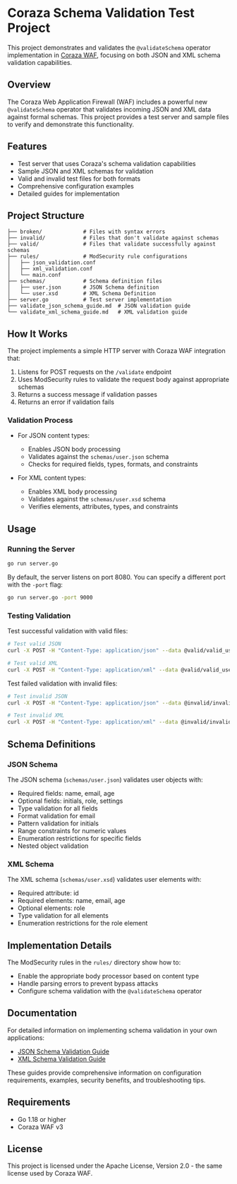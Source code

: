 # Coraza Schema Validation Test Project

This project demonstrates and validates the `@validateSchema` operator implementation in [Coraza WAF](https://github.com/corazawaf/coraza), focusing on both JSON and XML schema validation capabilities.

## Overview

The Coraza Web Application Firewall (WAF) includes a powerful new `@validateSchema` operator that validates incoming JSON and XML data against formal schemas. This project provides a test server and sample files to verify and demonstrate this functionality.

## Features

- Test server that uses Coraza's schema validation capabilities
- Sample JSON and XML schemas for validation
- Valid and invalid test files for both formats
- Comprehensive configuration examples
- Detailed guides for implementation

## Project Structure

```
├── broken/             # Files with syntax errors
├── invalid/            # Files that don't validate against schemas
├── valid/              # Files that validate successfully against schemas
├── rules/              # ModSecurity rule configurations
│   ├── json_validation.conf
│   ├── xml_validation.conf
│   └── main.conf
├── schemas/            # Schema definition files
│   ├── user.json       # JSON Schema definition
│   └── user.xsd        # XML Schema Definition
├── server.go           # Test server implementation
├── validate_json_schema_guide.md  # JSON validation guide
└── validate_xml_schema_guide.md   # XML validation guide
```

## How It Works

The project implements a simple HTTP server with Coraza WAF integration that:

1. Listens for POST requests on the `/validate` endpoint
2. Uses ModSecurity rules to validate the request body against appropriate schemas
3. Returns a success message if validation passes
4. Returns an error if validation fails

### Validation Process

- For JSON content types:
  - Enables JSON body processing
  - Validates against the `schemas/user.json` schema
  - Checks for required fields, types, formats, and constraints

- For XML content types:
  - Enables XML body processing
  - Validates against the `schemas/user.xsd` schema
  - Verifies elements, attributes, types, and constraints

## Usage

### Running the Server

```bash
go run server.go
```

By default, the server listens on port 8080. You can specify a different port with the `-port` flag:

```bash
go run server.go -port 9000
```

### Testing Validation

Test successful validation with valid files:

```bash
# Test valid JSON
curl -X POST -H "Content-Type: application/json" --data @valid/valid_user.json http://localhost:8080/validate

# Test valid XML
curl -X POST -H "Content-Type: application/xml" --data @valid/valid_user.xml http://localhost:8080/validate
```

Test failed validation with invalid files:

```bash
# Test invalid JSON
curl -X POST -H "Content-Type: application/json" --data @invalid/invalid_user.json http://localhost:8080/validate

# Test invalid XML
curl -X POST -H "Content-Type: application/xml" --data @invalid/invalid_user.xml http://localhost:8080/validate
```

## Schema Definitions

### JSON Schema

The JSON schema (`schemas/user.json`) validates user objects with:
- Required fields: name, email, age
- Optional fields: initials, role, settings
- Type validation for all fields
- Format validation for email
- Pattern validation for initials
- Range constraints for numeric values
- Enumeration restrictions for specific fields
- Nested object validation

### XML Schema

The XML schema (`schemas/user.xsd`) validates user elements with:
- Required attribute: id
- Required elements: name, email, age
- Optional elements: role
- Type validation for all elements
- Enumeration restrictions for the role element

## Implementation Details

The ModSecurity rules in the `rules/` directory show how to:
- Enable the appropriate body processor based on content type
- Handle parsing errors to prevent bypass attacks
- Configure schema validation with the `@validateSchema` operator

## Documentation

For detailed information on implementing schema validation in your own applications:

- [JSON Schema Validation Guide](validate_json_schema_guide.md)
- [XML Schema Validation Guide](validate_xml_schema_guide.md)

These guides provide comprehensive information on configuration requirements, examples, security benefits, and troubleshooting tips.

## Requirements

- Go 1.18 or higher
- Coraza WAF v3

## License

This project is licensed under the Apache License, Version 2.0 - the same license used by Coraza WAF.
